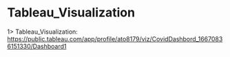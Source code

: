 # Tableau_Visualization

1>
Tableau_Visualization: https://public.tableau.com/app/profile/ato8179/viz/CovidDashbord_16670836151330/Dashboard1
